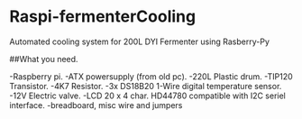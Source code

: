 # Raspi-fermenterCooling
Automated cooling system for 200L DYI Fermenter using Rasberry-Py

##What you need.

-Raspberry pi.
-ATX powersupply (from old pc).
-220L Plastic drum.
-TIP120 Transistor.
-4K7 Resistor.
-3x DS18B20 1-Wire digital temperature sensor.
-12V Electric valve.
-LCD 20 x 4 char. HD44780 compatible with I2C seriel interface.
-breadboard, misc wire and jumpers
